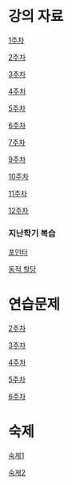 # 강의 자료
[1주차](https://github.com/qlkdkd/DataStruct/tree/main/week1)

[2주차](https://github.com/qlkdkd/DataStruct/tree/main/week2)

[3주차]()

[4주차]()

[5주차](https://github.com/qlkdkd/DataStruct/tree/main/week5)

[6주차](https://github.com/qlkdkd/DataStruct/tree/main/week6)

[7주차](https://github.com/qlkdkd/DataStruct/tree/main/week7)

[9주차](https://github.com/qlkdkd/DataStruct/tree/main/week9)

[10주차](https://github.com/qlkdkd/DataStructure/tree/main/week10)

[11주차]()

[12주차]()

### 지난학기 복습
[포인터](https://github.com/qlkdkd/DataStruct/tree/main/%ED%8F%AC%EC%9D%B8%ED%84%B0)

[동적 할당](https://github.com/qlkdkd/DataStruct/tree/main/%EB%8F%99%EC%A0%81%ED%95%A0%EB%8B%B9)

# 연습문제
[2주차]()

[3주차]()

[4주차]()

[5주차](https://github.com/qlkdkd/DataStruct/blob/main/week5/week5_practice.md)

[6주차](https://github.com/qlkdkd/DataStruct/blob/main/week6/practice.md)

# 숙제
[숙제1](https://github.com/qlkdkd/DataStruct/blob/main/Homework1/Homework1.md)

[숙제2](https://github.com/qlkdkd/DataStruct/tree/main/H2)
